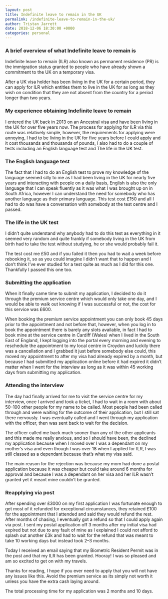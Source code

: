 ```yaml
---
layout: post
title: Indefinite leave to remain in the UK
permalink: /indefinite-leave-to-remain-in-the-uk/
author: Tristan Jarrett
date: 2018-12-06 18:30:00 +0000
categories: personal
---
```


### A brief overview of what Indefinite leave to remain is

Indefinite leave to remain (ILR) also known as permanent residence (PR) is the immigration status granted to people who have already shown a commitment to the UK on a temporary visa.

After a UK visa holder has been living in the UK for a certain period, they can apply for ILR which entitles them to live in the UK for as long as they wish on condition that they are not absent from the country for a period longer than two years.

### My experience obtaining Indefinite leave to remain

I entered the UK back in 2013 on an Ancestral visa and have been living in the UK for over five years now. The process for applying for ILR via this route was relatively simple, however, the requirements for applying were annoying, I had to be living in the UK for five years before I could apply and it cost thousands and thousands of pounds, I also had to do a couple of tests including an English language test and The life in the UK test.

### The English language test

The fact that I had to do an English test to prove my knowledge of the language seemed silly to me as I had been living in the UK for nearly five years and interacting with people on a daily basis, English is also the only language that I can speak fluently as it was what I was brought up on in South Africa, however I can understand the need for somebody who has another language as their primary language. This test cost £150 and all I had to do was have a conversation with somebody at the test centre and I passed.

### The life in the UK test

I didn’t quite understand why anybody had to do this test as everything in it seemed very random and quite frankly if somebody living in the UK from birth had to take the test without studying, he or she would probably fail it.

The test cost me £50 and if you failed it then you had to wait a week before rebooking it, so as you could imagine I didn’t want that to happen and I don’t think I’ve ever studied for a test quite as much as I did for this one. Thankfully I passed this one too.

### Submitting the application

When it finally came time to submit my application, I decided to do it through the premium service centre which would only take one day, and I would be able to walk out knowing if I was successful or not, the cost for this service was £600.

When booking the premium service appointment you can only book 45 days prior to the appointment and not before that, however, when you log in to book the appointment there is barely any slots available, in fact I had to book mine at the service centre in Cardiff (Wales) when I lived in the South East of England, I kept logging into the portal every morning and evening to reschedule the appointment to my local centre in Croydon and luckily there was a cancellation and I grabbed it just before somebody else could, this moved my appointment to after my visa had already expired by a month, but because I had submitted my application online before it had expired it didn’t matter when I went for the interview as long as it was within 45 working days from submitting my application.

### Attending the interview

The day had finally arrived for me to visit the service centre for my interview, once I arrived and took a ticket, I had to wait in a room with about 50–100 other people for my name to be called. Most people had been called through and were waiting for the outcome of their application, but I still sat there nervously. I was eventually called and I went through my application with the officer, then was sent back to wait for the decision.

The officer called me back much sooner than any of the other applicants and this made me really anxious, and so I should have been, the declined my application because when I moved over I was a dependant on my mother’s visa and even though I was over 18 when I applied for ILR, I was still classed as a dependant because that’s what my visa said.

The main reason for the rejection was because my mom had done a postal application because it was cheaper but could take around 6 months for approval and because I was a dependant on her visa and her ILR wasn’t granted yet it meant mine couldn’t be granted.

### Reapplying via post

After spending over £3000 on my first application I was fortunate enough to get most of it refunded for exceptional circumstances, they retained £100 for the appointment that I attended and said they would refund the rest. After months of chasing, I eventually got a refund so that I could apply again via post. I sent my postal application off 3 months after my initial visa had expired but not due to any fault of mine as I explained I could not afford to splash out another £3k and had to wait for the refund that was meant to take 10 working days but instead took 2–3 months.

Today I received an email saying that my Biometric Resident Permit was in the post and that my ILR has been granted. Hooray! I was so pleased and am so excited to get on with my travels.

Thanks for reading, I hope if you ever need to apply that you will not have any issues like this. Avoid the premium service as its simply not worth it unless you have the extra cash laying around.

The total processing time for my application was 2 months and 10 days.